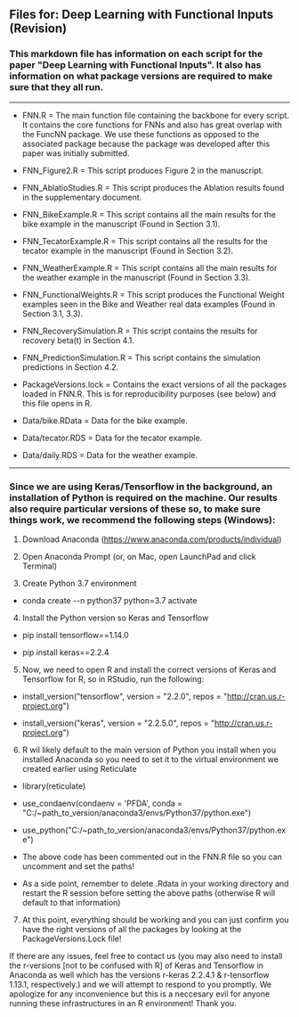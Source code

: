## Files for: Deep Learning with Functional Inputs (Revision)

### This markdown file has information on each script for the paper "Deep Learning with Functional Inputs". It also has information on what package versions are required to make sure that they all run.

---------------------------------------------------------------

- FNN.R = The main function file containing the backbone for every script. It contains the core functions for FNNs and also has great overlap with the FuncNN package. We use these functions as opposed to the associated package because the package was developed after this paper was initially submitted.

- FNN_Figure2.R = This script produces Figure 2 in the manuscript.

- FNN_AblatioStudies.R = This script produces the Ablation results found in the supplementary document.

- FNN_BikeExample.R = This script contains all the main results for the bike example in the manuscript (Found in Section 3.1).

- FNN_TecatorExample.R = This script contains all the results for the tecator example in the manuscript (Found in Section 3.2).

- FNN_WeatherExample.R = This script contains all the main results for the weather example in the manuscript (Found in Section 3.3).

- FNN_FunctionalWeights.R = This script produces the Functional Weight examples seen in the Bike and Weather real data examples (Found in Section 3.1, 3.3).

- FNN_RecoverySimulation.R = This script contains the results for recovery beta(t) in Section 4.1.

- FNN_PredictionSimulation.R = This script contains the simulation predictions in Section 4.2.

- PackageVersions.lock = Contains the exact versions of all the packages loaded in FNN.R. This is for reproducibility purposes (see below) and this file opens in R.

- Data/bike.RData = Data for the bike example.

- Data/tecator.RDS = Data for the tecator example.

- Data/daily.RDS = Data for the weather example.

---------------------------------------------------------------

### Since we are using Keras/Tensorflow in the background, an installation of Python is required on the machine. Our results also require particular versions of these so, to make sure things work, we recommend the following steps (Windows):

1. Download Anaconda (https://www.anaconda.com/products/individual)

2. Open Anaconda Prompt (or, on Mac, open LaunchPad and click Terminal)

3. Create Python 3.7 environment

- conda create --n python37 python=3.7 activate

4. Install the Python version so Keras and Tensorflow 

- pip install tensorflow==1.14.0 

- pip install keras==2.2.4

5. Now, we need to open R and install the correct versions of Keras and Tensorflow for R, so in RStudio, run the following:

- install_version("tensorflow", version = "2.2.0", repos = "http://cran.us.r-project.org") 

- install_version("keras", version = "2.2.5.0", repos = "http://cran.us.r-project.org")

6. R wil likely default to the main version of Python you install when you installed Anaconda so you need to set it to the virtual environment we created earlier using Reticulate

- library(reticulate)

- use_condaenv(condaenv = 'PFDA', conda = "C:/~path_to_version/anaconda3/envs/Python37/python.exe")

- use_python("C:/~path_to_version/anaconda3/envs/Python37/python.exe")

- The above code has been commented out in the FNN.R file so you can uncomment and set the paths!

- As a side point, remember to delete .Rdata in your working directory and restart the R session before setting the above paths (otherwise R will default to that information)

7. At this point, everything should be working and you can just confirm you have the right versions of all the packages by looking at the PackageVersions.Lock file!

If there are any issues, feel free to contact us (you may also need to install the r-versions [not to be confused with R] of Keras and Tensorflow in Anaconda as well which has the versions r-keras 2.2.4.1 & r-tensorflow 1.13.1, respectively.) and we will attempt to respond to you promptly. We apologize for any inconvenience but this is a neccesary evil for anyone running these infrastructures in an R environment! Thank you.
